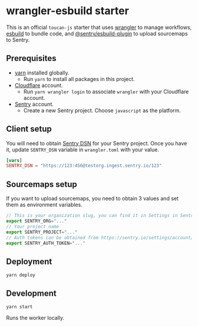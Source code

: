 # wrangler-esbuild starter

This is an official `toucan-js` starter that uses [wrangler](https://github.com/cloudflare/wrangler2) to manage workflows, [esbuild](https://esbuild.github.io/) to bundle code, and [@sentry/esbuild-plugin](https://github.com/getsentry/sentry-javascript-bundler-plugins/tree/main/packages/esbuild-plugin) to upload sourcemaps to Sentry.

## Prerequisites

- [yarn](https://yarnpkg.com/getting-started/install) installed globally.
  - Run `yarn` to install all packages in this project.
- [Cloudflare](https://dash.cloudflare.com/sign-up) account.
  - Run `yarn wrangler login` to associate `wrangler` with your Cloudflare account.
- [Sentry](https://sentry.io/) account.
  - Create a new Sentry project. Choose `javascript` as the platform.

## Client setup

You will need to obtain [Sentry DSN](https://docs.sentry.io/product/sentry-basics/dsn-explainer/) for your Sentry project. Once you have it, update `SENTRY_DSN` variable in `wrangler.toml` with your value.

```toml
[vars]
SENTRY_DSN = "https://123:456@testorg.ingest.sentry.io/123"
```

## Sourcemaps setup

If you want to upload sourcemaps, you need to obtain 3 values and set them as environment variables.

```javascript
// This is your organization slug, you can find it in Settings in Sentry dashboard
export SENTRY_ORG="..."
// Your project name
export SENTRY_PROJECT="..."
// Auth tokens can be obtained from https://sentry.io/settings/account/api/auth-tokens/ and need `project:releases` and `org:read` scopes
export SENTRY_AUTH_TOKEN="..."
```

## Deployment

```
yarn deploy
```

## Development

```
yarn start
```

Runs the worker locally.
